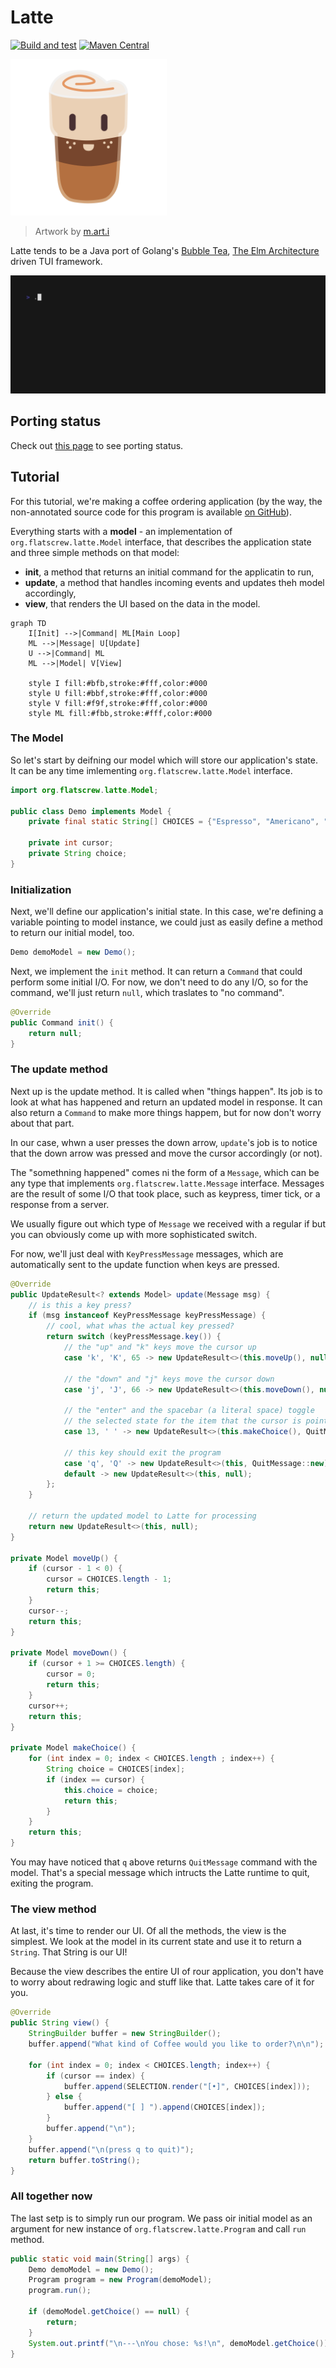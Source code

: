# Latte
[![Build and test](https://github.com/flatscrew/latte/actions/workflows/build-and-test.yml/badge.svg)](https://github.com/flatscrew/latte/actions/workflows/build-and-test.yml) [![Maven Central](https://img.shields.io/maven-central/v/org.flatscrew/latte-tui)](https://central.sonatype.com/artifact/org.flatscrew/latte-tui)

<img src="images/latte-logo.png" width="250">

> Artwork by [m.art.i](https://www.instagram.com/m.art.i)

Latte tends to be a Java port of Golang's [Bubble Tea](https://github.com/charmbracelet/bubbletea),
[The Elm Architecture](https://guide.elm-lang.org/architecture/) driven TUI framework.

![Demo](latte-tui-examples/demo-tape.gif "Demo")

## Porting status
Check out [this page](STATUS.md) to see porting status.

## Tutorial
For this tutorial, we're making a coffee ordering application (by the way, the non-annotated source code for this program is available [on GitHub](https://github.com/flatscrew/latte/tree/main/latte-tui-examples/src/main/java/org/flatscrew/latte/examples/demo)).

Everything starts with a **model** - an implementation of `org.flatscrew.latte.Model` interface, that describes the application state and three simple methods on that model:

- **init**, a method that returns an initial command for the applicatin to run,
- **update**, a method that handles incoming events and updates theh model accordingly,
- **view**, that renders the UI based on the data in the model.
  
```mermaid
graph TD
    I[Init] -->|Command| ML[Main Loop]
    ML -->|Message| U[Update]
    U -->|Command| ML
    ML -->|Model| V[View]
    
    style I fill:#bfb,stroke:#fff,color:#000
    style U fill:#bbf,stroke:#fff,color:#000
    style V fill:#f9f,stroke:#fff,color:#000
    style ML fill:#fbb,stroke:#fff,color:#000
```

  
### The Model
So let's start by deifning our model which will store our application's state. It can be any time imlementing `org.flatscrew.latte.Model` interface.

```java
import org.flatscrew.latte.Model;

public class Demo implements Model {
    private final static String[] CHOICES = {"Espresso", "Americano", "Latte"};

    private int cursor;
    private String choice;
}
```

### Initialization
Next, we'll define our application's initial state. In this case, we're defining a variable pointing to model instance, we could just as easily define a method to return our initial model, too.

```java
Demo demoModel = new Demo();
```

Next, we implement the `init` method. It can return a `Command` that could perform some initial I/O. For now, we don't need to do any I/O, so for the command, we'll just return `null`, which traslates to "no command".

```java
@Override
public Command init() {
    return null;
}
```

### The update method
Next up is the update method. It is called when "things happen". Its job is to look at what has happened and return an updated model in response. It can also return a `Command` to make more things happem, but for now don't worry about that part.

In our case, whwn a user presses the down arrow, `update`'s job is to notice that the down arrow was pressed and move the cursor accordingly (or not).

The "somethning happened" comes ni the form of a `Message`, which can be any type that implements `org.flatscrew.latte.Message` interface. Messages are the result of some I/O that took place, such as keypress, timer tick, or a response from a server.

We usually figure out which type of `Message` we received with a regular if but you can obviously come up with more sophisticated switch.

For now, we'll just deal with `KeyPressMessage` messages, which are automatically sent to the update function when keys are pressed.

```java
@Override
public UpdateResult<? extends Model> update(Message msg) {
    // is this a key press?
    if (msg instanceof KeyPressMessage keyPressMessage) {
        // cool, what whas the actual key pressed?
        return switch (keyPressMessage.key()) {
            // the "up" and "k" keys move the cursor up
            case 'k', 'K', 65 -> new UpdateResult<>(this.moveUp(), null);

            // the "down" and "j" keys move the cursor down
            case 'j', 'J', 66 -> new UpdateResult<>(this.moveDown(), null);
            
            // the "enter" and the spacebar (a literal space) toggle
            // the selected state for the item that the cursor is pointing at.
            case 13, ' ' -> new UpdateResult<>(this.makeChoice(), QuitMessage::new);
            
            // this key should exit the program
            case 'q', 'Q' -> new UpdateResult<>(this, QuitMessage::new);
            default -> new UpdateResult<>(this, null);
        };
    }

    // return the updated model to Latte for processing
    return new UpdateResult<>(this, null);
}

private Model moveUp() {
    if (cursor - 1 < 0) {
        cursor = CHOICES.length - 1;
        return this;
    }
    cursor--;
    return this;
}

private Model moveDown() {
    if (cursor + 1 >= CHOICES.length) {
        cursor = 0;
        return this;
    }
    cursor++;
    return this;
}

private Model makeChoice() {
    for (int index = 0; index < CHOICES.length ; index++) {
        String choice = CHOICES[index];
        if (index == cursor) {
            this.choice = choice;
            return this;
        }
    }
    return this;
}
```
You may have noticed that `q` above returns `QuitMessage` command with the model. That's a special message which intructs the Latte runtime to quit, exiting the program.

### The view method
At last, it's time to render our UI. Of all the methods, the view is the simplest. We look at the model in its current state and use it to return a `String`. That String is our UI!

Because the view describes the entire UI of rour application, you don't have to worry about redrawing logic and stuff like that. Latte takes care of it for you.

```java
@Override
public String view() {
    StringBuilder buffer = new StringBuilder();
    buffer.append("What kind of Coffee would you like to order?\n\n");

    for (int index = 0; index < CHOICES.length; index++) {
        if (cursor == index) {
            buffer.append(SELECTION.render("[•]", CHOICES[index]));
        } else {
            buffer.append("[ ] ").append(CHOICES[index]);
        }
        buffer.append("\n");
    }
    buffer.append("\n(press q to quit)");
    return buffer.toString();
}
```

### All together now
The last setp is to simply run our program. We pass oir initial model as an argument for new instance of `org.flatscrew.latte.Program` and call `run` method.

```java
public static void main(String[] args) {
    Demo demoModel = new Demo();
    Program program = new Program(demoModel);
    program.run();

    if (demoModel.getChoice() == null) {
        return;
    }
    System.out.printf("\n---\nYou chose: %s!\n", demoModel.getChoice());
}
```